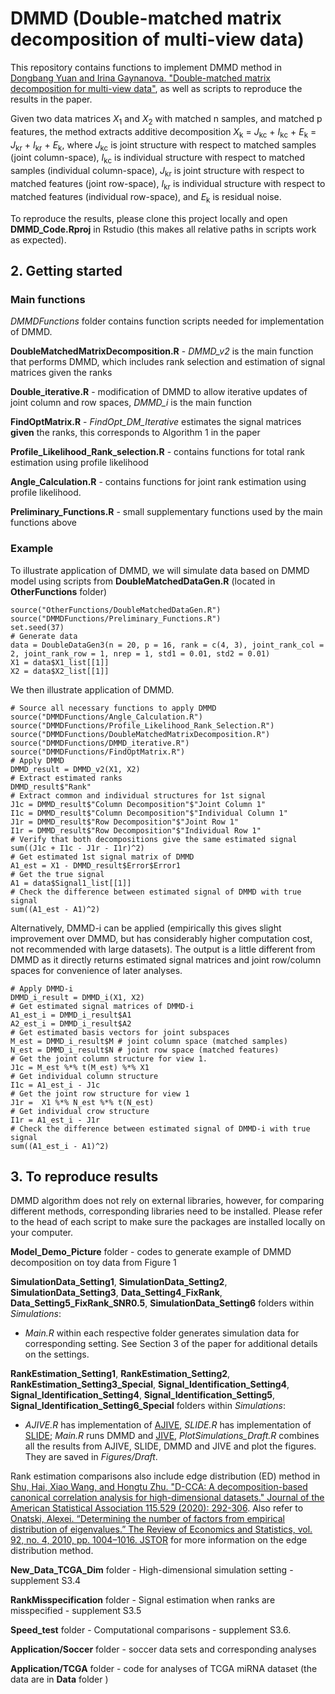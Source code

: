 # DMMD (Double-matched matrix decomposition of multi-view data)

This repository contains functions to implement DMMD method in [Dongbang Yuan and Irina Gaynanova. "Double-matched matrix decomposition for multi-view data"](https://arxiv.org/abs/2105.03396), as well as scripts to reproduce the results in the paper. 

Given two data matrices *X*<sub>1</sub> and *X*<sub>2</sub> with matched n samples, and matched p features, the method extracts additive decomposition
*X*<sub>k</sub> = *J*<sub>kc</sub> + *I*<sub>kc</sub> + *E*<sub>k</sub> = *J*<sub>kr</sub> + *I*<sub>kr</sub> + *E*<sub>k</sub>, where *J*<sub>kc</sub> is joint structure with respect to matched samples (joint column-space), *I*<sub>kc</sub> is individual structure with respect to matched samples (individual column-space), *J*<sub>kr</sub> is joint structure with respect to matched features (joint row-space), *I*<sub>kr</sub> is individual structure with respect to matched features (individual row-space), and *E*<sub>k</sub> is residual noise.

To reproduce the results, please clone this project locally and open **DMMD_Code.Rproj** in Rstudio (this makes all relative paths in scripts work as expected).

## 2. Getting started
### Main functions
*DMMDFunctions* folder contains function scripts needed for implementation of DMMD. 

**DoubleMatchedMatrixDecomposition.R** - *DMMD_v2* is the main function that performs DMMD, which includes rank selection and estimation of signal matrices given the ranks

**Double_iterative.R** - modification of DMMD to allow iterative updates of joint column and row spaces, *DMMD_i* is the main function

**FindOptMatrix.R** - *FindOpt_DM_Iterative* estimates the signal matrices **given** the ranks, this corresponds to Algorithm 1 in the paper

**Profile_Likelihood_Rank_selection.R** - contains functions for total rank estimation using profile likelihood

**Angle_Calculation.R** - contains functions for joint rank estimation using profile likelihood.

**Preliminary_Functions.R** - small supplementary functions used by the main functions above <!--. *Fnorm* function calculates Frobenius norm of a matrix. *Matscale* function does center and scale for a matrix, either row-wise or column-wise. *DoubleStandardize* function double standardizes a matrix, which makes mean 0 and variance 1 for all the rows and columns. *projection* calculates the projection matrix for a specified matrix. *GenOrthoMatrix* generates pseudo-random orthogonal matrix. *svd_recover* does rank-r svd approximation of a specified matrix.-->


### Example
To illustrate application of DMMD, we will simulate data based on DMMD model using scripts from **DoubleMatchedDataGen.R** (located in **OtherFunctions** folder)

```{r}
source("OtherFunctions/DoubleMatchedDataGen.R")
source("DMMDFunctions/Preliminary_Functions.R")
set.seed(37)
# Generate data
data = DoubleDataGen3(n = 20, p = 16, rank = c(4, 3), joint_rank_col = 2, joint_rank_row = 1, nrep = 1, std1 = 0.01, std2 = 0.01)
X1 = data$X1_list[[1]]
X2 = data$X2_list[[1]]
```

We then illustrate application of DMMD.
```{r}
# Source all necessary functions to apply DMMD
source("DMMDFunctions/Angle_Calculation.R")
source("DMMDFunctions/Profile_Likelihood_Rank_Selection.R")
source("DMMDFunctions/DoubleMatchedMatrixDecomposition.R")
source("DMMDFunctions/DMMD_iterative.R")
source("DMMDFunctions/FindOptMatrix.R")
# Apply DMMD
DMMD_result = DMMD_v2(X1, X2)
# Extract estimated ranks
DMMD_result$"Rank"
# Extract common and individual structures for 1st signal
J1c = DMMD_result$"Column Decomposition"$"Joint Column 1"
I1c = DMMD_result$"Column Decomposition"$"Individual Column 1"
J1r = DMMD_result$"Row Decomposition"$"Joint Row 1"
I1r = DMMD_result$"Row Decomposition"$"Individual Row 1"
# Verify that both decompositions give the same estimated signal
sum((J1c + I1c - J1r - I1r)^2)
# Get estimated 1st signal matrix of DMMD
A1_est = X1 - DMMD_result$Error$Error1
# Get the true signal
A1 = data$Signal1_list[[1]]
# Check the difference between estimated signal of DMMD with true signal 
sum((A1_est - A1)^2)
```
Alternatively, DMMD-i can be applied (empirically this gives slight improvement over DMMD, but has considerably higher computation cost, not recommended with large datasets). The output is a little different from DMMD as it directly returns estimated signal matrices and joint row/column spaces for convenience of later analyses.
```{r}
# Apply DMMD-i
DMMD_i_result = DMMD_i(X1, X2)
# Get estimated signal matrices of DMMD-i
A1_est_i = DMMD_i_result$A1
A2_est_i = DMMD_i_result$A2
# Get estimated basis vectors for joint subspaces
M_est = DMMD_i_result$M # joint column space (matched samples)
N_est = DMMD_i_result$N # joint row space (matched features)
# Get the joint column structure for view 1. 
J1c = M_est %*% t(M_est) %*% X1
# Get individual column structure
I1c = A1_est_i - J1c
# Get the joint row structure for view 1
J1r =  X1 %*% N_est %*% t(N_est) 
# Get individual crow structure
I1r = A1_est_i - J1r
# Check the difference between estimated signal of DMMD-i with true signal
sum((A1_est_i - A1)^2)
```

## 3. To reproduce results
DMMD algorithm does not rely on external libraries, however, for comparing different methods, corresponding libraries need to be installed. Please refer to the head of each script to make sure the packages are installed locally on your computer.

**Model_Demo_Picture** folder  - codes to generate example of DMMD decomposition on toy data from Figure 1 

**SimulationData_Setting1**, **SimulationData_Setting2**, **SimulationData_Setting3**, **Data_Setting4_FixRank**, **Data_Setting5_FixRank_SNR0.5**, **SimulationData_Setting6** folders within *Simulations*:

  - *Main.R* within each respective folder generates simulation data for corresponding setting. See Section 3 of the paper for additional details on the settings.

**RankEstimation_Setting1**, **RankEstimation_Setting2**, **RankEstimation_Setting3_Special**, **Signal_Identification_Setting4**, **Signal_Identification_Setting4**, **Signal_Identification_Setting5**, **Signal_Identification_Setting6_Special** folders within *Simulations*:

- *AJIVE.R* has implementation of [AJIVE](https://arxiv.org/pdf/1704.02060.pdf),  *SLIDE.R* has implementation of [SLIDE](https://doi.org/10.1111/biom.13108); *Main.R* runs DMMD and [JIVE](https://doi.org/10.1214/12-AOAS597), *PlotSimulations_Draft.R* combines all the results from AJIVE, SLIDE, DMMD and JIVE and plot the figures. They are saved in *Figures/Draft*.

Rank estimation comparisons also include edge distribution (ED) method in [Shu, Hai, Xiao Wang, and Hongtu Zhu. "D-CCA: A decomposition-based canonical correlation analysis for high-dimensional datasets." Journal of the American Statistical Association 115.529 (2020): 292-306](https://amstat.tandfonline.com/doi/full/10.1080/01621459.2018.1543599?casa_token=HA13MS9KztkAAAAA%3A1Q_j0Z1DWQ-32p83DDooAf1SxI318fE5HglIgRj1YyNpZY_Kv6BJ-0RTkIajA3t6vIA_QHmhuw). Also refer to [Onatski, Alexei. “Determining the number of factors from empirical distribution of eigenvalues.” The Review of Economics and Statistics, vol. 92, no. 4, 2010, pp. 1004–1016. JSTOR](https://www.jstor.org/stable/40985808?seq=1#metadata_info_tab_contents) for more information on the edge distribution method.

**New_Data_TCGA_Dim** folder  - High-dimensional simulation setting - supplement S3.4

**RankMisspecification** folder  - Signal estimation when ranks are misspecified - supplement S3.5

**Speed_test** folder - Computational comparisons -  supplement S3.6.

**Application/Soccer** folder - soccer data sets and corresponding analyses

**Application/TCGA** folder  - code for analyses of TCGA miRNA dataset (the data are in **Data** folder )

<!--References
-------
[Feng, Qing, et al. "Angle-based joint and individual variation explained." Journal of multivariate analysis 166 (2018): 241-265.](https://arxiv.org/pdf/1704.02060.pdf).

[Lock, Eric F., et al. "Joint and individual variation explained (JIVE) for integrated analysis of multiple data types." The annals of applied statistics 7.1 (2013): 523.](https://arxiv.org/pdf/1102.4110.pdf).

[Zhu, Mu, and Ali Ghodsi. "Automatic dimensionality selection from the scree plot via the use of profile likelihood." Computational Statistics & Data Analysis 51.2 (2006): 918-930.](http://citeseerx.ist.psu.edu/viewdoc/download?doi=10.1.1.90.3768&rep=rep1&type=pdf).

[Shu, Hai, Xiao Wang, and Hongtu Zhu. "D-CCA: A decomposition-based canonical correlation analysis for high-dimensional datasets." Journal of the American Statistical Association 115.529 (2020): 292-306.](https://amstat.tandfonline.com/doi/full/10.1080/01621459.2018.1543599?casa_token=HA13MS9KztkAAAAA%3A1Q_j0Z1DWQ-32p83DDooAf1SxI318fE5HglIgRj1YyNpZY_Kv6BJ-0RTkIajA3t6vIA_QHmhuw).

[Onatski, Alexei. “Determining the number of factors from empirical distribution of eigenvalues.” The Review of Economics and Statistics, vol. 92, no. 4, 2010, pp. 1004–1016. JSTOR](https://www.jstor.org/stable/40985808?seq=1#metadata_info_tab_contents).
-->
